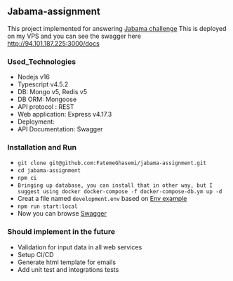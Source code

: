 ## Jabama-assignment
This project implemented for answering [Jabama challenge](./Jabama_Challenge.pdf)
This is deployed on my VPS and you can see the swagger here http://94.101.187.225:3000/docs

### Used_Technologies
* Nodejs v16
* Typescript v4.5.2
* DB: Mongo v5, Redis v5 
* DB ORM: Mongoose
* API protocol : REST
* Web application: Express v4.17.3
* Deployment: 
* API Documentation: Swagger


### Installation and Run
* `git clone git@github.com:FatemeGhasemi/jabama-assignment.git`
* `cd jabama-assignment`
* `npm ci`
* `Bringing up database, you can install that in other way, but I suggest using docker docker-compose -f docker-compose-db.ym up -d`
* Creat a file named `development.env` based on [Env example](./.env.example)
* `npm run start:local`
* Now you can browse [Swagger](http://localhost:3000/docs)


### Should implement in the future
* Validation for input data in all web services
* Setup CI/CD
* Generate html template for emails
* Add unit test and integrations tests
